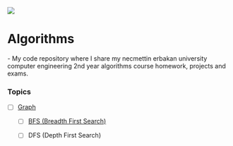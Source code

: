 ![](https://img.shields.io/badge/C%2B%2B-00599C?style=for-the-badge&logo=c%2B%2B&logoColor=white)

# Algorithms

*-* My code repository where I share my necmettin erbakan university computer engineering 2nd year algorithms course homework, projects and exams.

### Topics

* [ ] [Graph](/Graph/)
    
  - [ ] [BFS (Breadth First Search)](Graph/BFS)
  
  - [ ] DFS (Depth First Search)
